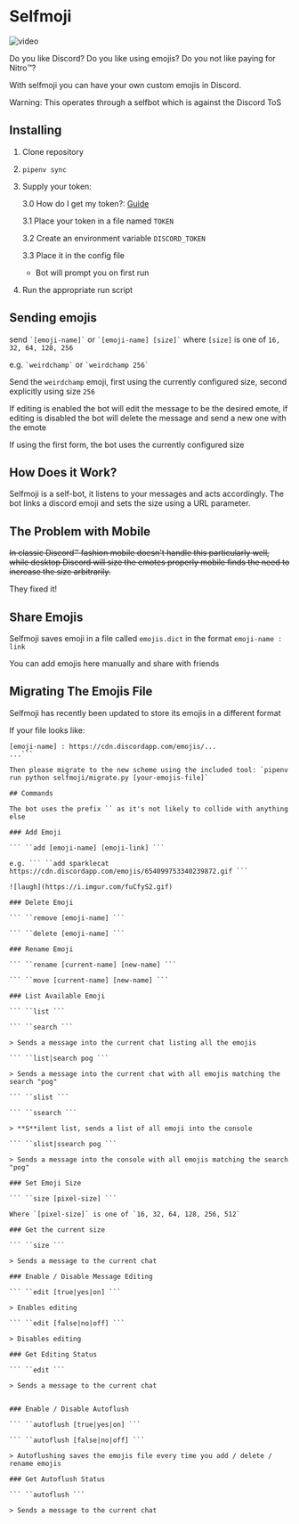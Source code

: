 # Selfmoji

![video](https://i.imgur.com/Jf1kGKm.gif)

Do you like Discord? Do you like using emojis? Do you not like paying for Nitro:tm:?

With selfmoji you can have your own custom emojis in Discord.

Warning: This operates through a selfbot which is against the Discord ToS

## Installing

1. Clone repository
2. `pipenv sync`
3. Supply your token:

    3.0 How do I get my token?: [Guide](https://github.com/Tyrrrz/DiscordChatExporter/wiki/Obtaining-Token-and-Channel-IDs)

    3.1 Place your token in a file named `TOKEN`

    3.2 Create an environment variable `DISCORD_TOKEN`

    3.3 Place it in the config file

      - Bot will prompt you on first run

4. Run the appropriate run script

## Sending emojis

send `` `[emoji-name]` `` or `` `[emoji-name] [size]` `` where `[size]` is one of `16, 32, 64, 128, 256`

e.g. `` `weirdchamp` `` or `` `weirdchamp 256` ``

Send the `weirdchamp` emoji, first using the currently configured size, second explicitly using size `256`

If editing is enabled the bot will edit the message to be the desired emote, if editing is disabled the bot will delete the message and send a new one with the emote

If using the first form, the bot uses the currently configured size

## How Does it Work?

Selfmoji is a self-bot, it listens to your messages and acts accordingly. The bot links a discord emoji and sets the size using a URL parameter.

## The Problem with Mobile

~~In classic Discord:tm: fashion mobile doesn't handle this particularly well, while desktop Discord will size the emotes properly mobile finds the need to increase the size arbitrarily.~~

They fixed it!

## Share Emojis

Selfmoji saves emoji in a file called `emojis.dict` in the format `emoji-name : link`

You can add emojis here manually and share with friends

## Migrating The Emojis File

Selfmoji has recently been updated to store its emojis in a different format

If your file looks like:

```
[emoji-name] : https://cdn.discordapp.com/emojis/...
...```

Then please migrate to the new scheme using the included tool: `pipenv run python selfmoji/migrate.py [your-emojis-file]`

## Commands

The bot uses the prefix `` as it's not likely to collide with anything else

### Add Emoji

``` ``add [emoji-name] [emoji-link] ```

e.g. ``` ``add sparklecat https://cdn.discordapp.com/emojis/654099753340239872.gif ```

![laugh](https://i.imgur.com/fuCfyS2.gif)

### Delete Emoji

``` ``remove [emoji-name] ```

``` ``delete [emoji-name] ```

### Rename Emoji

``` ``rename [current-name] [new-name] ```

``` ``move [current-name] [new-name] ```

### List Available Emoji

``` ``list ```

``` ``search ```

> Sends a message into the current chat listing all the emojis

``` ``list|search pog ```

> Sends a message into the current chat with all emojis matching the search "pog"

``` ``slist ```

``` ``ssearch ```

> **S**ilent list, sends a list of all emoji into the console

``` ``slist|ssearch pog ```

> Sends a message into the console with all emojis matching the search "pog"

### Set Emoji Size

``` ``size [pixel-size] ```

Where `[pixel-size]` is one of `16, 32, 64, 128, 256, 512`

### Get the current size

``` ``size ```

> Sends a message to the current chat

### Enable / Disable Message Editing

``` ``edit [true|yes|on] ```

> Enables editing

``` ``edit [false|no|off] ```

> Disables editing

### Get Editing Status

``` ``edit ```

> Sends a message to the current chat


### Enable / Disable Autoflush

``` ``autoflush [true|yes|on] ```

``` ``autoflush [false|no|off] ```

> Autoflushing saves the emojis file every time you add / delete / rename emojis

### Get Autoflush Status

``` ``autoflush ```

> Sends a message to the current chat